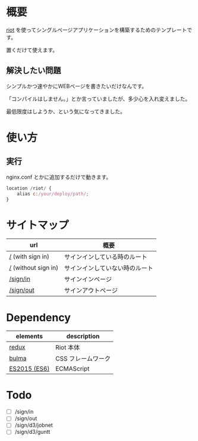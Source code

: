 # 概要

[riot](https://github.com/riot/riot) を使ってシングルページアプリケーションを構築するためのテンプレートです。

置くだけて使えます。

## 解決したい問題

シンプルかつ速やかにWEBページを書きたいだけなんです。

「コンパイルはしません。」とか言っていましたが、多少心を入れ変えました。

最低限度はしようか、という気になってきました。

# 使い方

## 実行

nginx.conf とかに追加するだけで動きます。

```js
location /riot/ {
    alias c:/your/deploy/path/;
}
```

# サイトマップ

| url                                                       | 概要                                                      |
|-----------------------------------------------------------|-----------------------------------------------------------|
| [/](./doc/screen/root-with-user.md)  (with sign in)       | サインインしている時のルート                              |
| [/](./doc/screen/root-without-user.md)  (without sign in) | サインインしていない時のルート                            |
| [/sign/in](./doc/screen/sing-in.md)                       | サインインページ                                          |
| [/sign/out](./doc/screen/sing-out.md)                     | サインアウトページ                                        |

# Dependency

| elements                                                               | description        |
|------------------------------------------------------------------------|--------------------|
| [redux](https://github.com/reactjs/redux)                              | Riot 本体          |
| [bulma](http://bulma.io)                                               | CSS フレームワーク |
| [ES2015 (ES6)](http://qiita.com/tuno-tky/items/74ca595a9232bcbcd727)   | ECMAScript         |

# Todo

- [ ] /sign/in
- [ ] /sign/out
- [ ] /sign/d3/jobnet
- [ ] /sign/d3/guntt
